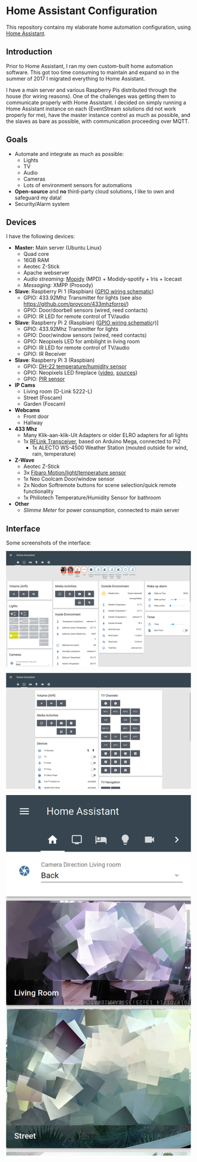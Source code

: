 Home Assistant Configuration
===============================

This repository contains my elaborate home automation configuration, using [Home Assistant](https://home-assistant.io).

Introduction
------------

Prior to Home Assistant, I ran my own custom-built home automation software. This got too time consuming to maintain and
expand so in the summer of 2017 I migrated everything to Home Assistant.

I have a main server and various Raspberry Pis distributed through the house (for wiring reasons). One of the challenges
was getting them to communicate properly with Home Assistant. I decided on simply running a Home Assistant instance on each
(EventStream solutions did not work properly for me), have the master instance control as much as possible, and the
slaves as bare as possible, with communication proceeding over MQTT.

Goals
--------

* Automate and integrate as much as possible:
    * Lights
    * TV
    * Audio
    * Cameras
    * Lots of environment sensors for automations
* **Open-source** and **no** third-party cloud solutions, I like to own and safeguard my data!
* Security/Alarm system

Devices
-----------

I have the following devices:

* **Master:** Main server (Ubuntu Linux)
    * Quad core
    * 16GB RAM
    * Aeotec Z-Stick
    * Apache webserver
    * *Audio streaming:* [Mopidy](https://www.mopidy.com/) (MPD) + Modidy-spotify + Iris + Icecast
    * *Messaging:* XMPP (Prosody)
* **Slave**: Raspberry Pi 1 (Raspbian) ([GPIO wiring schematic](https://github.com/proycon/homeassistant-config/blob/master/docs/pi1.svg))
    * GPIO: 433.92Mhz Transmitter for lights (see also https://github.com/proycon/433mhzforrpi/)
    * GPIO: Door/doorbell sensors (wired, reed contacts)
    * GPIO: IR LED for remote control of TV/audio
* **Slave**: Raspberry Pi 2 (Raspbian) ([GPIO wiring schematic](https://github.com/proycon/homeassistant-config/blob/master/docs/pi2.svg)r)]
    * GPIO: 433.92Mhz Transmitter for lights
    * GPIO: Door/window sensors (wired, reed contacts)
    * GPIO: Neopixels LED for ambilight in living room
    * GPIO: IR LED for remote control of TV/audio
    * GPIO: IR Receiver
* **Slave**: Raspberry Pi 3 (Raspbian)
    * GPIO: [DH-22 temperature/humidity sensor](https://www.adafruit.com/product/385)
    * GPIO: Neopixels LED fireplace ([video](https://www.youtube.com/watch?v=i18eXQIXzXg), [sources](https://github.com/proycon/homeassistant-config/tree/master/scripts/technofire))
    * GPIO: [PIR sensor](https://www.adafruit.com/product/189)
* **IP Cams**
    * Living room (D-Link 5222-L)
    * Street (Foscam)
    * Garden (Foscam)
* **Webcams**
    * Front door
    * Hallway
* **433 Mhz**
    * Many Klik-aan-klik-Uit Adapters or older ELRO adapters for all lights
    * 1x [RFLink Transceiver](http://www.rflink.nl/), based on Arduino Mega, connected to Pi2
        * 1x ALECTO WS-4500 Weather Station (mouted outside for wind, rain, temperature)
* **Z-Wave**
    * Aeotec Z-Stick
    * 3x [Fibaro Motion/light/temperature sensor](https://www.fibaro.com/en/products/motion-sensor/)
    * 1x Neo Coolcam Door/window sensor
    * 2x Nodon Softremote buttons for scene selection/quick remote functionality
    * 1x Philiotech Temperature/Humidity Sensor for bathroom
 * **Other**
    * *Slimme Meter* for power consumption, connected to main server

Interface
------------

Some screenshots of the interface:

![Main screenshot](https://raw.githubusercontent.com/proycon/homeassistant-config/master/docs/screenshot_main.png)

![Media controls](https://raw.githubusercontent.com/proycon/homeassistant-config/master/docs/screenshot_tv.png)

![Camera](https://raw.githubusercontent.com/proycon/homeassistant-config/master/docs/screenshot_cam.png)





